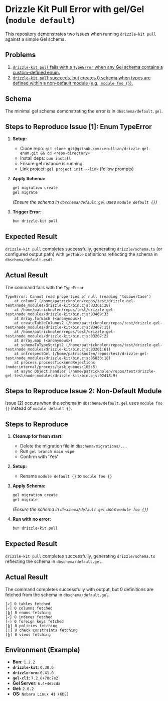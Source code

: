# Drizzle Kit Pull Error with gel/Gel (`module default`)

This repository demonstrates two issues when running `drizzle-kit pull` against a simple Gel schema.

## Problems

1. [`drizzle-kit pull` fails with a `TypeError` when any Gel schema contains a custom-defined enum.](#issue-1)
2. [`drizzle-kit pull` succeeds, but creates 0 schema when types are defined within a non-default module (e.g., `module foo {}`).](#issue-2)

## Schema

The minimal gel schema demonstrating the error is in `dbschema/default.gel`.

<a id="issue-1"></a>
## Steps to Reproduce Issue [1]: Enum TypeError

1.  **Setup:**
    *   Clone repo: `git clone git@github.com:xerullian/drizzle-gel-enum.git && cd <repo-directory>`
    *   Install deps: `bun install`
    *   Ensure gel instance is running.
    *   Link project: `gel project init --link` (follow prompts)

2.  **Apply Schema:**

    ```bash
    gel migration create
    gel migrate
    ```

    *(Ensure the schema in `dbschema/default.gel` uses `module default {}`)*

3.  **Trigger Error:**

    ```bash
    bun drizzle-kit pull
    ```

## Expected Result

`drizzle-kit pull` completes successfully, generating `drizzle/schema.ts` (or configured output path) with `gelTable` definitions reflecting the schema in `dbschema/default.esdl`.

## Actual Result

The command fails with the `TypeError`

```
TypeError: Cannot read properties of null (reading 'toLowerCase')
    at column7 (/home/patricknolen/repos/test/drizzle-gel-test/node_modules/drizzle-kit/bin.cjs:83361:28)
    at /home/patricknolen/repos/test/drizzle-gel-test/node_modules/drizzle-kit/bin.cjs:83469:33
    at Array.forEach (<anonymous>)
    at createTableColumns2 (/home/patricknolen/repos/test/drizzle-gel-test/node_modules/drizzle-kit/bin.cjs:83467:15)
    at /home/patricknolen/repos/test/drizzle-gel-test/node_modules/drizzle-kit/bin.cjs:83207:22
    at Array.map (<anonymous>)
    at schemaToTypeScript2 (/home/patricknolen/repos/test/drizzle-gel-test/node_modules/drizzle-kit/bin.cjs:83201:61)
    at introspectGel (/home/patricknolen/repos/test/drizzle-gel-test/node_modules/drizzle-kit/bin.cjs:85833:18)
    at process.processTicksAndRejections (node:internal/process/task_queues:105:5)
    at async Object.handler (/home/patricknolen/repos/test/drizzle-gel-test/node_modules/drizzle-kit/bin.cjs:92418:9)
```

<a id="issue-2"></a>
## Steps to Reproduce Issue 2: Non-Default Module

Issue [2] occurs when the schema in `dbschema/default.gel` uses `module foo {}` instead of `module default {}`.

## Steps to Reproduce

1.  **Cleanup for fresh start:**

    *   Delete the migration file in `dbschema/migrations/...`
    *   Run `gel branch main wipe`
    *   Confirm with 'Yes'

2.  **Setup:**

    *   Rename `module default {}` to `module foo {}`

3.  **Apply Schema:**

    ```bash
    gel migration create
    gel migrate
    ```

    *(Ensure the schema in `dbschema/default.gel` uses `module foo {}`)*

4.  **Run with no error:**

    ```bash
    bun drizzle-kit pull
    ```

## Expected Result

`drizzle-kit pull` completes successfully, generating `drizzle/schema.ts` reflecting the schema in `dbschema/default.gel`.

## Actual Result

The command completes successfully with output, but 0 definitions are fetched from the schema in `dbschema/default.gel`.

```
[✓] 0 tables fetched
[✓] 0 columns fetched
[⣷] 0 enums fetching
[✓] 0 indexes fetched
[✓] 0 foreign keys fetched
[⣷] 0 policies fetching
[⣷] 0 check constraints fetching
[⣷] 0 views fetching
```

## Environment (Example)

* **Bun:** `1.2.2`
* **`drizzle-kit`:** `0.30.6`
* **`drizzle-orm`:** `0.41.0`
* **`gel-cli`:** `7.2.0+70c7e2`
* **Gel Server:** `6.4+4e5cda`
* **Gel:** `2.0.2`
* **OS:** `Nobara Linux 41 (KDE)`

